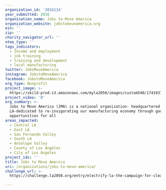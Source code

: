 ```yaml
---
organization_id: '2016114'
year_submitted: 2016
organization_name: Jobs to Move America
organization_website: jobstomoveamerica.org
ein: ''
zip: ''
charity_navigator_url: ''
ntee_type: ''
tags_indicators:
  - Income and employment
  - job training
  - training and development
  - local manufacturing
twitter: JobsMoveAmerica
instagram: JobstoMoveAmerica
facebook: JobstoMoveAmerica
org_type: Nonprofit
project_image: >-
  https://skild-prod.s3.amazonaws.com/myla2050/images/custom540/1741937194741-team89.jpg
project_video: '0'
org_summary: >-
  Jobs to Move America (JMA) is a national organization- headquartered in
  LA-dedicated to re-invigorating our manufacturing economy through good jobs &
  opportunities for all
areas_impacted:
  - Central LA
  - East LA
  - San Fernando Valley
  - South LA
  - Antelope Valley
  - County of Los Angeles
  - City of Los Angeles
project_ids: ''
title: Jobs to Move America
uri: /organizations/jobs-to-move-america/
challenge_url: >-
  https://challenge.la2050.org/entry/electrify-la-the-campaign-for-clean-buses-and-good-jobs

---
```

